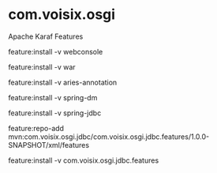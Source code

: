 com.voisix.osgi
===============

Apache Karaf Features

feature:install -v webconsole

feature:install -v war

feature:install -v aries-annotation
 
feature:install -v spring-dm

feature:install -v spring-jdbc 

feature:repo-add mvn:com.voisix.osgi.jdbc/com.voisix.osgi.jdbc.features/1.0.0-SNAPSHOT/xml/features

feature:install -v com.voisix.osgi.jdbc.features 
